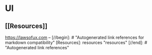 # UI

## [[Resources]] 

https://lawsofux.com – 
[//begin]: # "Autogenerated link references for markdown compatibility"
[Resources]: resources "resources"
[//end]: # "Autogenerated link references"